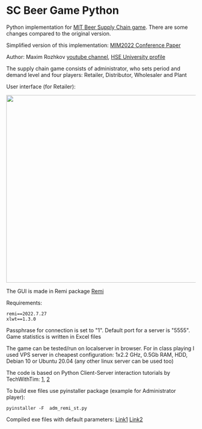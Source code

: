 # SC Beer Game Python
Python implementation for [MIT Beer Supply Chain game](https://mitsloan.mit.edu/teaching-resources-library/mit-sloan-beer-game-online). There are some changes compared to the original version.

Simplified version of this implementation: [MIM2022 Conference Paper](https://doi.org/10.1016/j.ifacol.2022.09.673) 

Author: Maxim Rozhkov [youtube channel](https://www.youtube.com/channel/UCxcUanIa5FKZf0FhUDAA5Dg), [HSE University profile](https://www.hse.ru/en/org/persons/25922950)

The supply chain game consists of administrator, who sets period and demand level and four players: Retailer, Distributor, Wholesaler and Plant

User interface (for Retailer):

<img src="https://user-images.githubusercontent.com/55400375/217362979-ea1a6c9e-51cb-4ed7-b373-be667b7370cd.png" width="622" height="499">

The GUI is made in Remi package [Remi](https://github.com/rawpython/remi)

Requirements:
```
remi==2022.7.27
xlwt==1.3.0
```
Passphrase for connection is set to "1". Default port for a server is "5555". Game statistics is written in Excel files

The game can be tested/run on localserver in browser. For in class playing I used VPS server in cheapest configuration: 1x2.2 GHz, 0.5Gb RAM, HDD, Debian 10 or Ubuntu 20.04 (any other linux server can be used too)

The code is based on Python Client-Server interaction tutorials by TechWithTim: [1](https://www.youtube.com/watch?v=-3B1v-K1oXE), [2](https://www.youtube.com/watch?v=3QiPPX-KeSc&t=2607s) 

To build exe files use pyinstaller package (example for Administrator player):
```
pyinstaller -F  adm_remi_st.py
```

Compiled exe files with default parameters: [Link1](https://drive.google.com/drive/folders/1rMDaPQhDsZZ5Z-XPM_l0_03w8-x673oM?usp=sharing) [Link2](https://disk.yandex.ru/d/mZD4eJP-xYocZA) 
